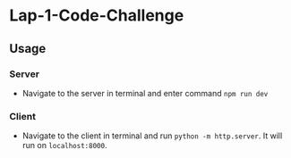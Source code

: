 # Lap-1-Code-Challenge

## Usage

### Server
- Navigate to the server in terminal and enter command `npm run dev`

### Client
- Navigate to the client in terminal and run `python -m http.server`. It will run on `localhost:8000`.
